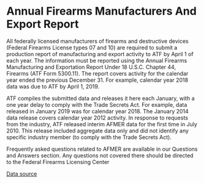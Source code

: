 # Annual Firearms Manufacturers And Export Report

All federally licensed manufacturers of firearms and destructive devices (Federal Firearms License types 07 and 10) are required to submit a production report of manufacturing and export activity to ATF by April 1 of each year. The information must be reported using the Annual Firearms Manufacturing and Exportation Report Under 18 U.S.C. Chapter 44, Firearms (ATF Form 5300.11). The report covers activity for the calendar year ended the previous December 31. For example, calendar year 2018 data was due to ATF by April 1, 2019.

ATF compiles the submitted data and releases it here each January, with a one year delay to comply with the Trade Secrets Act. For example, data released in January 2019 was for calendar year 2018. The January 2014 data release covers calendar year 2012 activity. In response to requests from the industry, ATF released interim AFMER data for the first time in July 2010. This release included aggregate data only and did not identify any specific industry member (to comply with the Trade Secrets Act).

Frequently asked questions related to AFMER are available in our Questions and Answers section. Any questions not covered there should be directed to the Federal Firearms Licensing Center

[Data source](https://www.atf.gov/resource-center/data-statistics)
